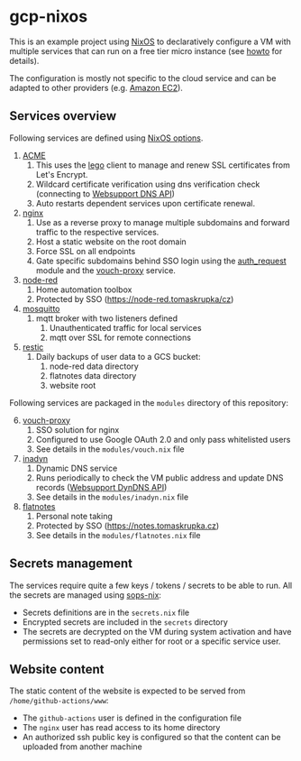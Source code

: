 # gcp-nixos

This is an example project using [NixOS](https://nixos.org/) to declaratively configure a VM with multiple services that can run on a free tier micro instance (see [howto](howto.md) for details).

The configuration is mostly not specific to the cloud service and can be adapted to other providers (e.g. [Amazon EC2](https://wiki.nixos.org/wiki/Install_NixOS_on_Amazon_EC2)).

## Services overview

Following services are defined using [NixOS options](https://search.nixos.org/options?channel=23.11&from=0&size=50&sort=relevance&type=packages&query=services.).

1. [ACME](https://github.com/NixOS/nixpkgs/blob/nixos-23.11/nixos/modules/security/acme/default.md)
    1. This uses the [lego](https://go-acme.github.io/lego/) client to manage and renew SSL certificates from Let's Encrypt.
    2. Wildcard certificate verification using dns verification check (connecting to [Websupport DNS API](https://rest.websupport.sk/docs/v1.zone))
    3. Auto restarts dependent services upon certificate renewal.
2. [nginx](https://docs.nginx.com/nginx/admin-guide/web-server/reverse-proxy/)
    1. Use as a reverse proxy to manage multiple subdomains and forward traffic to the respective services.
    2. Host a static website on the root domain
    3. Force SSL on all endpoints
    4. Gate specific subdomains behind SSO login using the [auth_request](http://nginx.org/en/docs/http/ngx_http_auth_request_module.html) module and the [vouch-proxy](https://github.com/vouch/vouch-proxy) service.
3. [node-red](https://nodered.org/)
    1. Home automation toolbox
    2. Protected by SSO (https://node-red.tomaskrupka/cz)
4. [mosquitto](https://github.com/eclipse/mosquitto)
    1. mqtt broker with two listeners defined
        1. Unauthenticated traffic for local services
        2. mqtt over SSL for remote connections
5. [restic](https://restic.net/)
    1. Daily backups of user data to a GCS bucket:
        1. node-red data directory
        2. flatnotes data directory
        3. website root

Following services are packaged in the `modules` directory of this repository:

6. [vouch-proxy](https://github.com/vouch/vouch-proxy)
    1. SSO solution for nginx
    2. Configured to use Google OAuth 2.0 and only pass whitelisted users
    3. See details in the `modules/vouch.nix` file
7. [inadyn](https://github.com/troglobit/inadyn)
    1. Dynamic DNS service
    2. Runs periodically to check the VM public address and update DNS records ([Websupport DynDNS API](https://www.websupport.cz/podpora/kb/dyndns/))
    3. See details in the `modules/inadyn.nix` file
8. [flatnotes](https://github.com/dullage/flatnotes)
    1. Personal note taking
    2. Protected by SSO (https://notes.tomaskrupka.cz)
    3. See details in the `modules/flatnotes.nix` file

## Secrets management

The services require quite a few keys / tokens / secrets to be able to run. All the secrets are managed using [sops-nix](https://github.com/Mic92/sops-nix):

- Secrets definitions are in the `secrets.nix` file
- Encrypted secrets are included in the `secrets` directory
- The secrets are decrypted on the VM during system activation and have permissions set to read-only either for root or a specific service user.

## Website content

The static content of the website is expected to be served from `/home/github-actions/www`:
- The `github-actions` user is defined in the configuration file
- The `nginx` user has read access to its home directory
- An authorized ssh public key is configured so that the content can be uploaded from another machine
